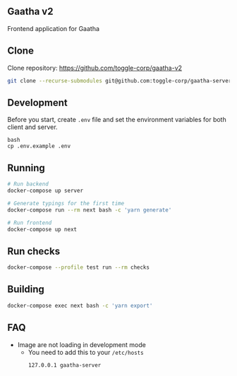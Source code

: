 ## Gaatha v2

Frontend application for Gaatha

## Clone

Clone repository: https://github.com/toggle-corp/gaatha-v2

```bash
git clone --recurse-submodules git@github.com:toggle-corp/gaatha-server.git server
```

## Development

Before you start, create `.env` file and set the environment variables for both client and server.

```
bash
cp .env.example .env
```

## Running

```bash
# Run backend
docker-compose up server

# Generate typings for the first time
docker-compose run --rm next bash -c 'yarn generate'

# Run frontend
docker-compose up next
```

## Run checks

```bash
docker-compose --profile test run --rm checks
```

## Building

```bash
docker-compose exec next bash -c 'yarn export'
```

## FAQ
- Image are not loading in development mode
    - You need to add this to your `/etc/hosts`
      ```
      127.0.0.1 gaatha-server
      ```
